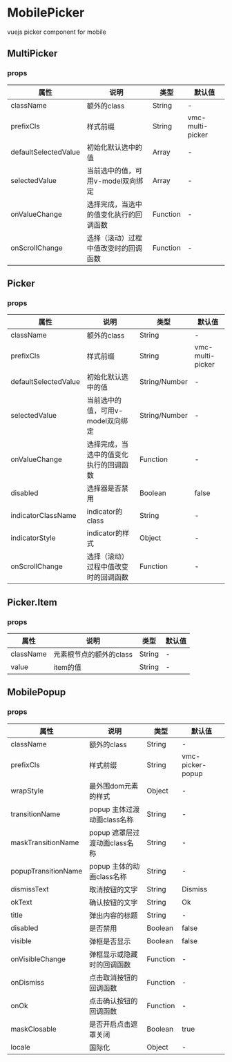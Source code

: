 # MobilePicker
vuejs picker component for mobile

## MultiPicker
### props
| 属性 | 说明 | 类型 | 默认值 |
| --- | --- | --- | --- |
| className | 额外的class | String | - |
| prefixCls | 样式前缀 | String | vmc-multi-picker |
| defaultSelectedValue | 初始化默认选中的值 | Array | - |
| selectedValue | 当前选中的值，可用v-model双向绑定 | Array | - |
| onValueChange | 选择完成，当选中的值变化执行的回调函数 | Function | - |
| onScrollChange | 选择（滚动）过程中值改变时的回调函数 | Function | - |

## Picker
### props
| 属性 | 说明 | 类型 | 默认值 |
| --- | --- | --- | --- |
| className | 额外的class | String | - |
| prefixCls | 样式前缀 | String | vmc-multi-picker |
| defaultSelectedValue | 初始化默认选中的值 | String/Number | - |
| selectedValue | 当前选中的值，可用v-model双向绑定 | String/Number | - |
| onValueChange | 选择完成，当选中的值变化执行的回调函数 | Function | - |
| disabled | 选择器是否禁用 | Boolean | false |
| indicatorClassName | indicator的class | String | - |
| indicatorStyle | indicator的样式 | Object | - |
| onScrollChange | 选择（滚动）过程中值改变时的回调函数 | Function | - |

## Picker.Item
### props
| 属性 | 说明 | 类型 | 默认值 |
| --- | --- | --- | --- |
| className | 元素根节点的额外的class | String | - |
| value | item的值 | String | - |

## MobilePopup
### props
| 属性 | 说明 | 类型 | 默认值 |
| --- | --- | --- | --- |
| className | 额外的class | String | - |
| prefixCls | 样式前缀 | String | vmc-picker-popup |
| wrapStyle | 最外围dom元素的样式 | Object | - |
| transitionName | popup 主体过渡动画class名称 | String | - |
| maskTransitionName | popup 遮罩层过渡动画class名称 | String | - |
| popupTransitionName | popup 主体的动画class名称 | String | - |
| dismissText | 取消按钮的文字 | String | Dismiss |
| okText | 确认按钮的文字 | String | Ok |
| title | 弹出内容的标题 | String | - |
| disabled | 是否禁用 | Boolean | false |
| visible | 弹框是否显示 | Boolean | false |
| onVisibleChange | 弹框显示或隐藏时的回调函数 | Function | - |
| onDismiss | 点击取消按钮的回调函数 | Function | - |
| onOk | 点击确认按钮的回调函数 | Function | - |
| maskClosable | 是否开启点击遮罩关闭 | Boolean | true |
| locale | 国际化 | Object | - |

